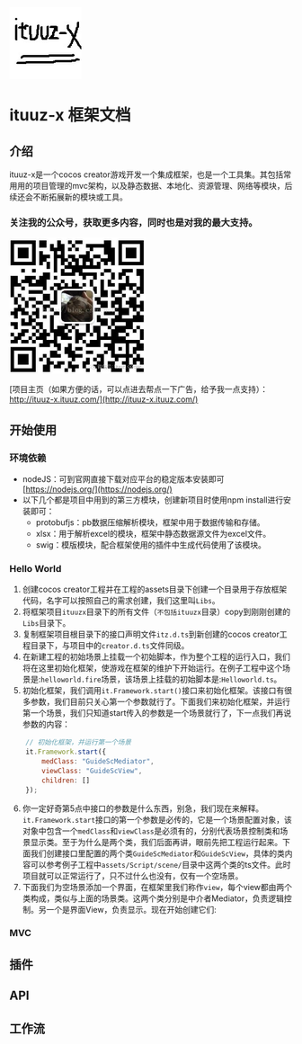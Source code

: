 ![icon](./res/icon.jpg)
# ituuz-x 框架文档
## 介绍
ituuz-x是一个cocos creator游戏开发一个集成框架，也是一个工具集。其包括常用用的项目管理的mvc架构，以及静态数据、本地化、资源管理、网络等模块，后续还会不断拓展新的模块或工具。

### 关注我的公众号，获取更多内容，同时也是对我的最大支持。
<!-- ![二维码](../qr.jpg) -->
<img src="../qr.jpg" width="242" height="242">

[项目主页（如果方便的话，可以点进去帮点一下广告，给予我一点支持）：http://ituuz-x.ituuz.com/](http://ituuz-x.ituuz.com/)

## 开始使用
### 环境依赖
- nodeJS：可到官网直接下载对应平台的稳定版本安装即可[https://nodejs.org/](https://nodejs.org/)
- 以下几个都是项目中用到的第三方模块，创建新项目时使用npm install进行安装即可：
    - protobufjs：pb数据压缩解析模块，框架中用于数据传输和存储。
    - xlsx：用于解析excel的模块，框架中静态数据源文件为excel文件。
    - swig：模版模块，配合框架使用的插件中生成代码使用了该模块。

### Hello World
1. 创建cocos creator工程并在工程的assets目录下创建一个目录用于存放框架代码，名字可以按照自己的需求创建，我们这里叫`Libs`。
2. 将框架项目`ituuzx`目录下的所有文件（`不包括ituuzx`目录）copy到刚刚创建的`Libs`目录下。
3. 复制框架项目根目录下的接口声明文件`itz.d.ts`到新创建的cocos creator工程目录下，与项目中的`creator.d.ts`文件同级。
4. 在新建工程的初始场景上挂载一个初始脚本，作为整个工程的运行入口，我们将在这里初始化框架，使游戏在框架的维护下开始运行。在例子工程中这个场景是:`helloworld.fire`场景，该场景上挂载的初始脚本是:`Helloworld.ts`。
5. 初始化框架，我们调用`it.Framework.start()`接口来初始化框架。该接口有很多参数，我们目前只关心第一个参数就行了。下面我们来初始化框架，并运行第一个场景，我们只知道start传入的参数是一个场景就行了，下一点我们再说参数的内容：
```javascript
    // 初始化框架，并运行第一个场景
    it.Framework.start({
        medClass: "GuideScMediator",
        viewClass: "GuideScView",
        children: []
    });
```
6. 你一定好奇第5点中接口的参数是什么东西，别急，我们现在来解释。`it.Framework.start`接口的第一个参数是必传的，它是一个场景配置对象，该对象中包含一个`medClass`和`viewClass`是必须有的，分别代表场景控制类和场景显示类。至于为什么是两个类，我们后面再讲，眼前先把工程运行起来。下面我们创建接口里配置的两个类`GuideScMediator`和`GuideScView`，具体的类内容可以参考例子工程中`assets/Script/scene/`目录中这两个类的ts文件。此时项目就可以正常运行了，只不过什么也没有，仅有一个空场景。
7. 下面我们为空场景添加一个界面，在框架里我们称作`view`，每个view都由两个类构成，类似与上面的场景类。这两个类分别是中介者Mediator，负责逻辑控制。另一个是界面View，负责显示。现在开始创建它们:


### MVC

## 插件

## API

## 工作流